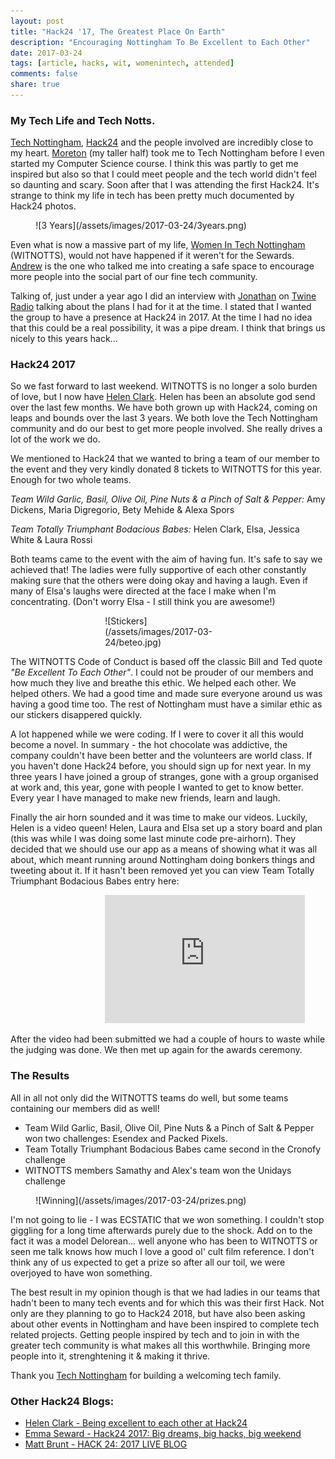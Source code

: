 ```yaml
---
layout: post
title: "Hack24 '17, The Greatest Place On Earth"
description: "Encouraging Nottingham To Be Excellent to Each Other"
date: 2017-03-24
tags: [article, hacks, wit, womenintech, attended]
comments: false
share: true
---
```


### My Tech Life and Tech Notts.

[Tech Nottingham](http://www.technottingham.com/), [Hack24](http://www.hack24.co.uk) and the people involved are incredibly close to my heart. [Moreton](https://twitter.com/allmobro) (my taller half) took me to Tech Nottingham before I even
 started my Computer Science course. I think this was partly to get me inspired but also so that I could meet people and the tech world didn't feel so daunting and scary. 
 Soon after that I was attending the first Hack24. It's strange to think my life in tech has been pretty much documented by Hack24 photos. 

<div style="align:center; width:80%; margin-left: 8%;" markdown="1">
![3 Years](/assets/images/2017-03-24/3years.png)
</div>

Even what is now a massive part of my life, [Women In Tech Nottingham](www.womenintechnotts.co.uk) (WITNOTTS), would not have happened if it weren't for the Sewards. [Andrew](https://twitter.com/MrAndrew) is the 
one who talked me into creating a safe space to encourage more people into the social part of our fine tech community.

Talking of, just under a year ago I did an interview with [Jonathan](https://twitter.com/jbjon) on [Twine Radio](http://twineradio.co.uk/) talking about the plans I had for it at the 
time. I stated that I wanted the group to have a presence at Hack24 in 2017. At the time I had no idea that this could be a real possibility, it was a pipe dream.
 I think that brings us nicely to this years hack...

### Hack24 2017

So we fast forward to last weekend. WITNOTTS is no longer a solo burden of love, but I now have [Helen Clark](https://twitter.com/LittleHelli). Helen has been an absolute god send over 
the last few months. We have both grown up with Hack24, coming on leaps and bounds over the last 3 years. We both love the Tech Nottingham community 
and do our best to get more people involved. She really drives a lot of the work we do.

We mentioned to Hack24 that we wanted to bring a team of our member to the event and they very  kindly donated 8 tickets to WITNOTTS for this year. 
Enough for two whole teams.

*Team Wild Garlic, Basil, Olive Oil, Pine Nuts & a Pinch of Salt & Pepper:* Amy Dickens, Maria Digregorio, Bety Mehide & Alexa Spors

*Team Totally Triumphant Bodacious Babes:* Helen Clark, Elsa, Jessica White & Laura Rossi

Both teams came to the event with the aim of having fun. It's safe to say we achieved that! The ladies were fully supportive of each other 
constantly making sure that the others were doing okay and having a laugh. Even if many of Elsa's laughs were directed at the face I make when
I'm concentrating. (Don't worry Elsa - I still think you are awesome!)

<div style="align:center; width:40%; margin-left: 30%;" markdown="1">
![Stickers](/assets/images/2017-03-24/beteo.jpg)
</div>

The WITNOTTS Code of Conduct is based off the classic Bill and Ted quote _"Be Excellent To Each Other"_. I could not be prouder of our members and 
how much they live and breathe this ethic. We helped each other. We helped others. We had a good time and made sure everyone around us was having 
a good time too. The rest of Nottingham must have a similar ethic as our stickers disappered quickly.

A lot happened while we were coding. If I were to cover it all this would become a novel. In summary - the hot chocolate was addictive, the company couldn't 
have been better and the volunteers are world class. If you haven't done Hack24 before, you should sign up for next year. In my three years I have joined a 
group of stranges, gone with a group organised at work and, this year, gone with people I wanted to get to know better. Every year I have managed to make new friends,
learn and laugh.

Finally the air horn sounded and it was time to make our videos. Luckily, Helen is a video queen! Helen, Laura and Elsa set up a story board and plan (this was while 
I was doing some last minute code pre-airhorn). They decided that we should use our app as a means of showing what it was all about, which meant 
running around Nottingham doing bonkers things and tweeting about it. If it hasn't been removed yet you can view Team Totally Triumphant Bodacious Babes entry here:

<div style="align:center; width:80%; margin-left: 30%;" markdown="1">
<iframe width="320" height="205" src="https://www.youtube.com/embed/cTkEdTHDec8" frameborder="0" allowfullscreen></iframe>
</div>

After the video had been submitted we had a couple of hours to waste while the judging was done. We then met up again for the awards ceremony.

### The Results 

All in all not only did the WITNOTTS teams do well, but some teams containing our members did as well! 

- Team Wild Garlic, Basil, Olive Oil, Pine Nuts & a Pinch of Salt & Pepper won two challenges: Esendex and Packed Pixels.
- Team Totally Triumphant Bodacious Babes came second in the Cronofy challenge
- WITNOTTS members Samathy and Alex's team won the Unidays challenge

<div style="align:center; width:80%; margin-left: 8%;" markdown="1">
![Winning](/assets/images/2017-03-24/prizes.png)
</div>

I'm not going to lie - I was ECSTATIC that we won something. I couldn't stop giggling for a long time afterwards purely due to the shock. Add on to the fact it was a model 
Delorean... well anyone who has been to WITNOTTS or seen me talk knows how much I love a good ol' cult film reference. I don't think any of us expected to get a prize 
so after all our toil, we were overjoyed to have won something.

The best result in my opinion though is that we had ladies in our teams that hadn't been to many tech events and for which this was their first Hack.
Not only are they planning to go to Hack24 2018, but have also been asking about other events in Nottingham and have been inspired to complete tech 
related projects. Getting people inspired by tech and to join in with the greater tech community is what makes all this worthwhile. Bringing more people into it, 
strenghtening it & making it thrive. 

Thank you [Tech Nottingham](http://www.technottingham.com/) for building a welcoming tech family.

### Other Hack24 Blogs:

- [Helen Clark - Being excellent to each other at Hack24](https://medium.com/@LittleHelli/being-excellent-to-each-other-at-hack-24-bf3a1a188880#.ez70or21a)
- [Emma Seward - Hack24 2017: Big dreams, big hacks, big weekend](http://www.hack24.co.uk/blog/2017/3/23/hack24-2017-big-dreams-big-hacks-big-weekend?utm_content=buffer9780a&utm_medium=social&utm_source=twitter.com&utm_campaign=buffer)
- [Matt Brunt - HACK 24: 2017 LIVE BLOG](https://mfyu.co.uk/post/hack-24-2017-live-blog)